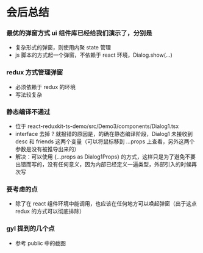 # 会后总结

### 最优的弹窗方式 ui 组件库已经给我们演示了，分别是
* 复杂形式的弹窗，则使用内聚 state 管理
* js 脚本的方式起一个弹窗，不依赖于 react 环境，Dialog.show(...)


### redux 方式管理弹窗
* 必须依赖于 redux 的环境
* 写法较复杂

### 静态编译不通过
* 位于 react-reduxkit-ts-demo/src/Demo3/components/Dialog1.tsx
* interface 去掉 ? 就报错的原因是，的确在静态编译阶段，Dialog1 未接收到 desc 和 friends 这两个变量（可以将鼠标移到 ...props 上查看，另外这两个参数是没有被推导出来的）
* 解决：可以使用 {...props as Dialog1Props} 的方式，这样只是为了避免不要出错而写的，没有任何意义，因为内部已经定义一遍类型，外部引入的时候再次写


### 要考虑的点
* 除了在 react 组件环境中能调用，也应该在任何地方可以唤起弹窗（出于这点 redux 的方式可以彻底排除）


### gyl 提到的几个点
* 参考 public 中的截图
